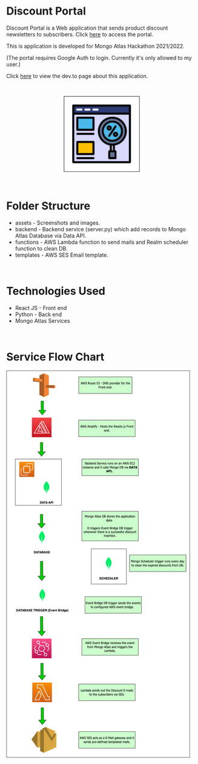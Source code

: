 # Discount Portal
Discount Portal is a Web application that sends product discount newsletters to subscribers. Click [here](https://portal.forexample.link/) to access the portal.

This is application is developed for Mongo Atlas Hackathon 2021/2022.

(The portal requires Google Auth to login. Currently it's only allowed to my user.)

Click [here](https://dev.to/harik8/discount-portal-send-discount-newsletters-1e02) to view the dev.to page about this application.

<br>

<p align="center">
  <img width="200" height="200" src="assets/screenshots/discount.png">
</p>

<br>

# Folder Structure

- assets    - Screenshots and images.
- backend   - Backend service (server.py) which add records to Mongo Atlas Database via Data API.
- functions - AWS Lambda function to send mails and Realm scheduler function to clean DB.
- templates - AWS SES Email template.

<br>

# Technologies Used

- React JS             - Front end
- Python               - Back end
- Mongo Atlas Services

<br>

# Service Flow Chart

![image](assets/screenshots/discount-portal.png)
